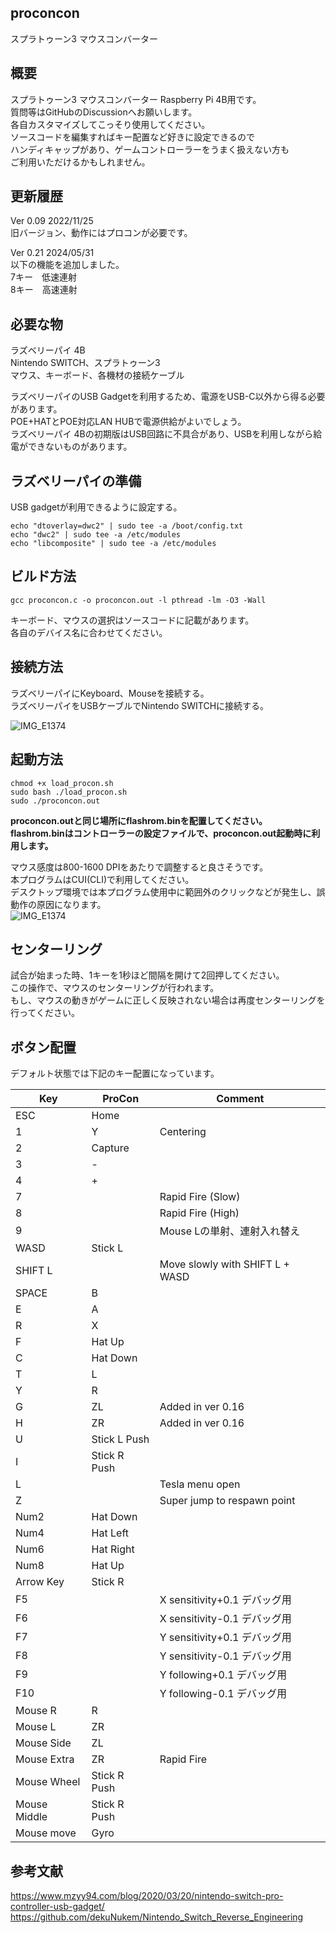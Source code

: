## proconcon
スプラトゥーン3 マウスコンバーター  

## 概要
スプラトゥーン3 マウスコンバーター Raspberry Pi 4B用です。  
質問等はGitHubのDiscussionへお願いします。  
各自カスタマイズしてこっそり使用してください。  
ソースコードを編集すればキー配置など好きに設定できるので  
ハンディキャップがあり、ゲームコントローラーをうまく扱えない方も  
ご利用いただけるかもしれません。  
    
## 更新履歴  
Ver 0.09 2022/11/25  
旧バージョン、動作にはプロコンが必要です。  
  
Ver 0.21 2024/05/31    
以下の機能を追加しました。  
7キー　低速連射  
8キー　高速連射  
    
## 必要な物
ラズベリーパイ 4B     
Nintendo SWITCH、スプラトゥーン3  
マウス、キーボード、各機材の接続ケーブル  
  
ラズベリーパイのUSB Gadgetを利用するため、電源をUSB-C以外から得る必要があります。  
POE+HATとPOE対応LAN HUBで電源供給がよいでしょう。  
ラズベリーパイ 4Bの初期版はUSB回路に不具合があり、USBを利用しながら給電ができないものがあります。  
    
## ラズベリーパイの準備
USB gadgetが利用できるように設定する。 
```
echo "dtoverlay=dwc2" | sudo tee -a /boot/config.txt
echo "dwc2" | sudo tee -a /etc/modules
echo "libcomposite" | sudo tee -a /etc/modules
```

## ビルド方法
```
gcc proconcon.c -o proconcon.out -l pthread -lm -O3 -Wall  
```

キーボード、マウスの選択はソースコードに記載があります。  
各自のデバイス名に合わせてください。  
  
## 接続方法
ラズベリーパイにKeyboard、Mouseを接続する。  
ラズベリーパイをUSBケーブルでNintendo SWITCHに接続する。  
  
![IMG_E1374](https://user-images.githubusercontent.com/83897755/204125349-ef4d7021-fbfd-4df3-9745-1a1058430d0c.jpg)
  
## 起動方法
```
chmod +x load_procon.sh
sudo bash ./load_procon.sh  
sudo ./proconcon.out  

```

**proconcon.outと同じ場所にflashrom.binを配置してください。**  
**flashrom.binはコントローラーの設定ファイルで、proconcon.out起動時に利用します。** 
  
マウス感度は800-1600 DPIをあたりで調整すると良さそうです。  
本プログラムはCUI(CLI)で利用してください。  
デスクトップ環境では本プログラム使用中に範囲外のクリックなどが発生し、誤動作の原因になります。  
![IMG_E1374](https://user-images.githubusercontent.com/83897755/204680187-3678ed45-c9b6-499e-8ff4-b0cc18fd81f5.jpg)  
    
## センターリング  
試合が始まった時、1キーを1秒ほど間隔を開けて2回押してください。  
この操作で、マウスのセンターリングが行われます。  
もし、マウスの動きがゲームに正しく反映されない場合は再度センターリングを行ってください。  

## ボタン配置
デフォルト状態では下記のキー配置になっています。  

| Key           | ProCon        | Comment                                           |  
| ------------- | ------------- | ------------------------------------------------- |  
| ESC           | Home          |                                                   |
| 1             | Y             | Centering                                          |  
| 2             | Capture       |                                                   |  
| 3             | -             |                                                   |  
| 4             | +             |                                                   | 
| 7             |               | Rapid Fire (Slow)                                 |
| 8             |               | Rapid Fire (High)                                 |
| 9             |               | Mouse Lの単射、連射入れ替え                        | 
| WASD          | Stick L       |                                                   | 
| SHIFT L       |               | Move slowly with SHIFT L + WASD                   | 
| SPACE         | B             |                                                   |
| E             | A             |                                                   | 
| R             | X             |                                                   | 
| F             | Hat Up        |                                                   | 
| C             | Hat Down      |                                                   | 
| T             | L             |                                                   | 
| Y             | R             |                                                   | 
| G             | ZL            | Added in ver 0.16                                 | 
| H             | ZR            | Added in ver 0.16                                 | 
| U             | Stick L Push  |                                                   | 
| I             | Stick R Push  |                                                   | 
| L             |               | Tesla menu open                                   | 
| Z             |               | Super jump to respawn point                     | 
| Num2          | Hat Down      |                                                   | 
| Num4          | Hat Left      |                                                   | 
| Num6          | Hat Right     |                                                   | 
| Num8          | Hat Up        |                                                   | 
| Arrow Key     | Stick R       |                                                   | 
| F5            |               | X sensitivity+0.1 デバッグ用                       | 
| F6            |               | X sensitivity-0.1 デバッグ用                       | 
| F7            |               | Y sensitivity+0.1 デバッグ用                       | 
| F8            |               | Y sensitivity-0.1 デバッグ用                       | 
| F9            |               | Y following+0.1 デバッグ用                       | 
| F10           |               | Y following-0.1 デバッグ用                       | 
| Mouse R       | R             |                                                   | 
| Mouse L       | ZR            |                                                   | 
| Mouse Side    | ZL            |                                                   | 
| Mouse Extra   | ZR            | Rapid Fire                                       | 
| Mouse Wheel   | Stick R Push  |                                                   | 
| Mouse Middle  | Stick R Push  |                                                   | 
| Mouse move    | Gyro          |                                                   | 

  
## 参考文献
https://www.mzyy94.com/blog/2020/03/20/nintendo-switch-pro-controller-usb-gadget/  
https://github.com/dekuNukem/Nintendo_Switch_Reverse_Engineering  
